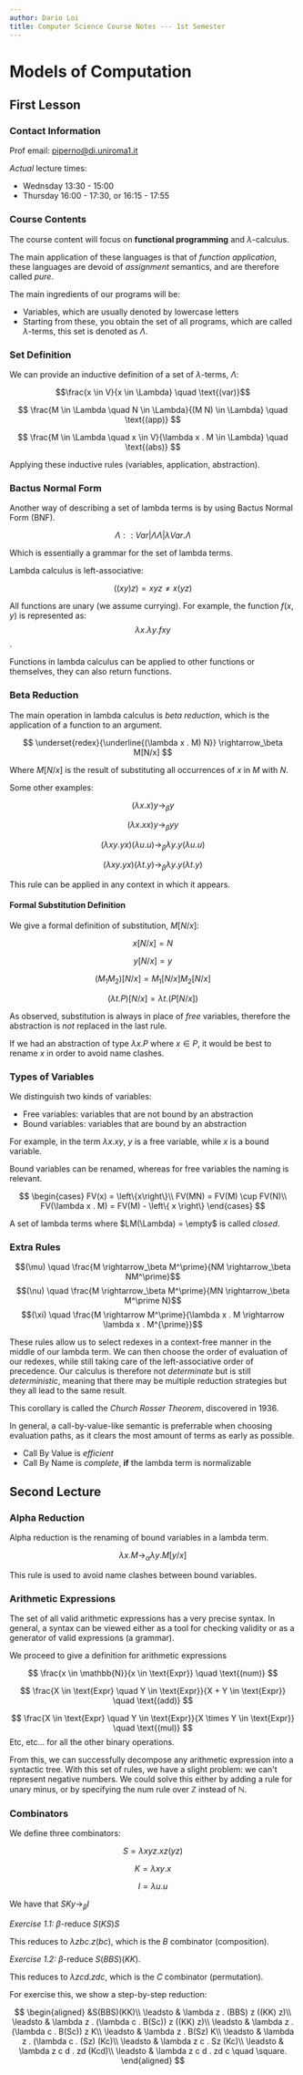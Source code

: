 ```yaml
---
author: Dario Loi
title: Computer Science Course Notes --- 1st Semester
---
```



# Models of Computation

## First Lesson

### Contact Information

Prof email: piperno@di.uniroma1.it

*Actual* lecture times:

- Wednsday 13:30 - 15:00
- Thursday 16:00 - 17:30, or 16:15 - 17:55

### Course Contents

The course content will focus on **functional programming** and $\lambda$-calculus.

The main application of these languages is that of *function application*, these languages
are devoid of *assignment* semantics, and are therefore called *pure*.

The main ingredients of our programs will be:

- Variables, which are usually denoted by lowercase letters
- Starting from these, you obtain the set of all programs, which are called $\lambda$-terms,
this set is denoted as $\Lambda$.

### Set Definition

We can provide an inductive definition of a set of $\lambda$-terms, $\Lambda$:

$$\frac{x \in V}{x \in \Lambda} \quad \text{(var)}$$

$$
 \frac{M \in \Lambda \quad N \in \Lambda}{(M N) \in \Lambda} \quad \text{(app)}
$$

$$
    \frac{M \in \Lambda \quad x \in V}{\lambda x . M \in \Lambda} \quad \text{(abs)}
$$

Applying these inductive rules (variables, application, abstraction).

### Bactus Normal Form

Another way of describing a set of lambda terms is by using Bactus Normal Form (BNF).

$$
\Lambda :: Var | \Lambda \Lambda | \lambda Var . \Lambda
$$

Which is essentially a grammar for the set of lambda terms.

Lambda calculus is left-associative:

$$
((x y) z) = x y z \neq x (y z)
$$

All functions are unary (we assume currying). For example, the function $f(x, y)$ is represented as: $$\lambda x . \lambda y . f x y$$.

Functions in lambda calculus can be applied to other functions or themselves, they can also return functions.

### Beta Reduction

The main operation in lambda calculus is *beta reduction*, which is the application of a function to an argument.

$$
\underset{redex}{\underline{(\lambda x . M) N}} \rightarrow_\beta M[N/x]
$$

Where $M[N/x]$ is the result of substituting all occurrences of $x$ in $M$ with $N$.

Some other examples:

$$
(\lambda x.x) y \rightarrow_\beta y
$$

$$
(\lambda x . x x) y \rightarrow_\beta y y
$$

$$
(\lambda x y . y x) (\lambda u . u) \rightarrow_\beta \lambda y . y (\lambda u . u)
$$


$$
  (\lambda x y . y x) ( \lambda t . y) \rightarrow_\beta \lambda y . y (\lambda t . y)
$$

This rule can be applied in any context in which it appears.

#### Formal Substitution Definition

We give a formal definition of substitution, $M[N/x]$:

$$
x[N/x] = N
$$

$$
y[N/x] = y
$$

$$
(M_1 M_2)[N/x] = M_1[N/x] M_2[N/x]
$$

$$
(\lambda t . P)[N/x] = \lambda t . (P[N/x])
$$

As observed, substitution is always in place of *free* variables, therefore the abstraction is *not* replaced in the last rule.

If we had an abstraction of type $\lambda x . P$ where $x \in P$, it would be best to rename $x$ in order to avoid name clashes.

### Types of Variables

We distinguish two kinds of variables:

- Free variables: variables that are not bound by an abstraction
- Bound variables: variables that are bound by an abstraction

For example, in the term $\lambda x . x y$, $y$ is a free variable, while $x$ is a bound variable.

Bound variables can be renamed, whereas for free variables the naming is relevant.

$$
\begin{cases}
FV(x) = \left\{x\right\}\\
FV(MN) = FV(M) \cup FV(N)\\
FV(\lambda x . M) = FV(M) - \left\{ x \right\}
\end{cases}
$$

A set of lambda terms where $LM(\Lambda) = \empty$ is called *closed*.

### Extra Rules


$$(\mu) \quad \frac{M \rightarrow_\beta M^\prime}{NM \rightarrow_\beta NM^\prime}$$
$$(\nu) \quad \frac{M \rightarrow_\beta M^\prime}{MN \rightarrow_\beta M^\prime N}$$
$$(\xi) \quad \frac{M \rightarrow M^\prime}{\lambda x . M \rightarrow \lambda x . M^{\prime}}$$


These rules allow us to select redexes in a context-free manner in the middle of our lambda term. We can then choose the order of evaluation of our redexes, while still taking care of the left-associative order of precedence. Our calculus is therefore not *determinate* but is still *deterministic*, meaning that there may be multiple reduction strategies but they all lead to the same result.

This corollary is called the *Church Rosser Theorem*, discovered in 1936.

In general, a call-by-value-like semantic is preferrable when choosing evaluation paths, as it clears the most amount of terms as early as possible.

* Call By Value is *efficient*
* Call By Name is *complete*, **if** the lambda term is normalizable

## Second Lecture

### Alpha Reduction

Alpha reduction is the renaming of bound variables in a lambda term.

$$
\lambda x . M \rightarrow_\alpha \lambda y . M[y/x]
$$

This rule is used to avoid name clashes between bound variables.

### Arithmetic Expressions

The set of all valid arithmetic expressions has a very precise syntax. In general, a syntax can be viewed either as a tool for checking validity or as a generator of valid expressions (a grammar).

We proceed to give a definition for arithmetic expressions

$$
\frac{x \in \mathbb{N}}{x \in \text{Expr}} \quad \text{(num)}
$$

$$
\frac{X \in \text{Expr} \quad Y \in \text{Expr}}{X + Y \in \text{Expr}} \quad \text{(add)}
$$

$$
\frac{X \in \text{Expr} \quad Y \in \text{Expr}}{X \times Y \in \text{Expr}} \quad \text{(mul)}
$$
Etc, etc... for all the other binary operations.

From this, we can successfully decompose any arithmetic expression into a syntactic tree.
With this set of rules, we have a slight problem: we can't represent negative numbers. We could solve this either by adding a rule for unary minus, or by specifying the num rule over $\mathbb{Z}$ instead of $\mathbb{N}$.

### Combinators

We define three combinators:

$$
S = \lambda x y z. x z (y z)
$$

$$
K = \lambda x y . x
$$

$$
I = \lambda u . u
$$

We have that $SK y \to_\beta I$

*Exercise 1.1:* $\beta$-reduce $S (KS) S$

This reduces to $\lambda z b c . z (b c)$, which is the $B$ combinator (composition).

*Exercise 1.2:* $\beta$-reduce $S (BBS) (KK)$. 

This reduces to $\lambda z c d . z d c$, which is the $C$ combinator (permutation).

For exercise this, we show a step-by-step reduction:

$$
\begin{aligned}
&S(BBS)(KK)\\
\leadsto & \lambda z . (BBS) z ((KK) z)\\
\leadsto & \lambda z . (\lambda c . B(Sc)) z ((KK) z)\\
\leadsto & \lambda z . (\lambda c . B(Sc)) z K\\
\leadsto & \lambda z . B(Sz) K\\
\leadsto & \lambda z . (\lambda c . (Sz) (Kc)\\
\leadsto & \lambda z c . Sz (Kc)\\
\leadsto & \lambda z c d . zd (Kcd)\\
\leadsto & \lambda z c d . zd c \quad \square.
\end{aligned}
$$